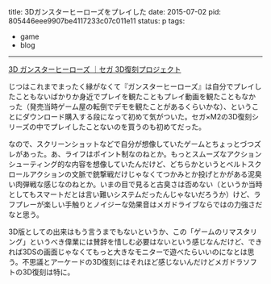 title: 3Dガンスターヒーローズをプレイした
date: 2015-07-02
pid: 805446eee9907be4117233c07c011e11
status: p
tags:
- game
- blog
---

[3D ガンスターヒーローズ ｜セガ 3D復刻プロジェクト][1]

じつはこれまでまったく縁がなくて『ガンスターヒーローズ』は自分でプレイしたこともないばかりか身近でプレイを観たこともプレイ動画を観たこともなかった（発売当時ゲーム屋の転倒でデモを観たことがあるくらいかな）、ということにダウンロード購入する段になって初めて気がついた。セガ×M2の3D復刻シリーズの中でプレイしたことないのを買うのも初めてだった。

なので、スクリーンショットなどで自分が想像していたゲームとちょっとづつズレがあった。あ、ライフはポイント制なのねとか。もっとスムーズなアクションシューティング的な内容を想像していたんだけど、どちらかというとベルトスクロールアクションの文脈で銃撃戦だけじゃなくてつかみとか投げとかがある泥臭い肉弾戦な感じなのねとか。いまの目で見ると古臭さは否めない（というか当時としてもスマートだとは言い難いシステムだったんじゃないだろうか）けど、ラフプレーが楽しい手触りとノイジーな効果音はメガドライブならではの力強さだなと思う。

3D版としての出来はもう言うまでもないというか、この「ゲームのリマスタリング」というべき偉業には賛辞を惜しむ必要はないという感じなんだけど、できれば3DSの画面じゃなくてもっと大きなモニターで遊べたらいいのになとは思う。不思議とアーケードの3D復刻にはそれほど感じないんだけどメガドラソフトの3D復刻は特に。

[1]:	http://archives.sega.jp/3d/gh/
